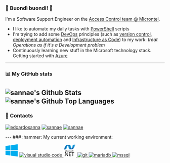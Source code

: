 ### 👋 Buondì buondì! 🌴

I'm a Software Support Engineer on the [Access Control team @ Microntel](https://www.microntel.com/en/solutions/access-control/).

- I like to automate my daily tasks with [PowerShell](https://github.com/PowerShell/PowerShell) scripts
- I'm trying to add some [DevOps](https://cloud.google.com/devops/?hl=en) principles (such as [version control](https://cloud.google.com/solutions/devops/devops-tech-version-control), [deployment automation](https://cloud.google.com/solutions/devops/devops-tech-deployment-automation) and [Infrastructure as Code](https://www.atlassian.com/continuous-delivery/principles/infrastructure-as-code)) to my work: _treat Operations as if it's a Development problem_
- Continuously learning new stuff in the Microsoft technology stack. Getting started with [Azure](https://azure.microsoft.com/it-it/)
---

### :bar_chart: My GitHub stats

<img align="center" alt="sannae's Github Stats" src="https://github-readme-stats.vercel.app/api?username=sannae&show_icons=true&count_private=true&theme=dark&include_all_commits=true&line_height=21&cache_seconds=1800"/><img align="center" alt="sannae's Github Top Languages" src="https://github-readme-stats.vercel.app/api/top-langs/?username=sannae&layout=compact&theme=dark"/>
---

### 📢 Contacts
<p align="left">
<a href="https://linkedin.com/in/edoardosanna" target="blank"><img align="center" src="https://cdn.jsdelivr.net/npm/simple-icons@3.0.1/icons/linkedin.svg" alt="edoardosanna" height="30" width="40" /></a>
<a href="https://dev.to/sannae" target="blank"><img align="center" src="https://cdn.jsdelivr.net/npm/simple-icons@3.0.1/icons/dev-dot-to.svg" alt="sannae" height="30" width="40" /></a>
<a href="https://stackoverflow.com/users/sannae" target="blank"><img align="center" src="https://cdn.jsdelivr.net/npm/simple-icons@3.0.1/icons/stackoverflow.svg" alt="sannae" height="30" width="40" /></a>
</p>
<!--
<!-- Made with https://rahuldkjain.github.io/gh-profile-readme-generator/ -->
<!--
<h3 align="center">Software support engineer</h3>
<p align="left"> <img src="https://komarev.com/ghpvc/?username=sannae&label=Profile%20views&color=0e75b6&style=flat" alt="sannae" /> </p>
- 🔭 I’m currently working on **automating my daily tasks with [Powershell](https://github.com/PowerShell/PowerShell) scripts**
- 🌱 Next in line: **Powershell modules, DSC, Microsoft Azure, Docker**
- 📫 How to reach me **edoardo.sanna.es@gmail.com**
---
-->
---
### :hammer: My current working environment:
<p align="left"> 
<img alt="windows" width="40" src="https://github.com/devicons/devicon/blob/master/icons/windows8/windows8-original.svg" />
<a href="https://code.visualstudio.com" target="_blank"> <img alt="visual studio code" width="40" src="https://img.icons8.com/fluent/240/000000/visual-studio-code-2019.png" /> </a> 
  <a href="https://dotnet.microsoft.com/" target="_blank"> <img src="https://raw.githubusercontent.com/devicons/devicon/master/icons/dot-net/dot-net-original-wordmark.svg" alt="dotnet" width="40" height="40"/> </a> 
  <a href="https://git-scm.com/" target="_blank"> <img src="https://www.vectorlogo.zone/logos/git-scm/git-scm-icon.svg" alt="git" width="40" height="40"/> </a> 
  <a href="https://mariadb.org/" target="_blank"> <img src="https://www.vectorlogo.zone/logos/mariadb/mariadb-icon.svg" alt="mariadb" width="40" height="40"/> </a> 
  <a href="https://www.microsoft.com/en-us/sql-server" target="_blank"> <img src="https://cdn.worldvectorlogo.com/logos/microsoft-sql-server.svg" alt="mssql" width="40" height="40"/> </a> 
</p>

